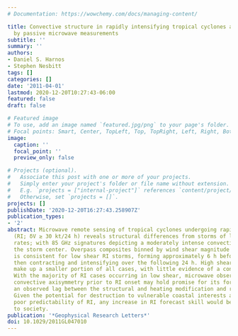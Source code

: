 ```yaml
---
# Documentation: https://wowchemy.com/docs/managing-content/

title: Convective structure in rapidly intensifying tropical cyclones as depicted
  by passive microwave measurements
subtitle: ''
summary: ''
authors:
- Daniel S. Harnos
- Stephen Nesbitt
tags: []
categories: []
date: '2011-04-01'
lastmod: 2020-12-20T10:27:43-06:00
featured: false
draft: false

# Featured image
# To use, add an image named `featured.jpg/png` to your page's folder.
# Focal points: Smart, Center, TopLeft, Top, TopRight, Left, Right, BottomLeft, Bottom, BottomRight.
image:
  caption: ''
  focal_point: ''
  preview_only: false

# Projects (optional).
#   Associate this post with one or more of your projects.
#   Simply enter your project's folder or file name without extension.
#   E.g. `projects = ["internal-project"]` references `content/project/deep-learning/index.md`.
#   Otherwise, set `projects = []`.
projects: []
publishDate: '2020-12-20T16:27:43.258907Z'
publication_types:
- '2'
abstract: Microwave remote sensing of tropical cyclones undergoing rapid intensification
  (RI; δV ≥ 30 kt/24 h) reveals structural differences from storms of lesser intensification
  rates; with 85 GHz signatures depicting a moderately intense convective ring surrounding
  the storm center. Overpass composites binned by wind shear magnitude show the ring
  is consistent for low shear RI storms, forming approximately 6 h before RI begins,
  then contracting and intensifying over the following 24 h. High shear RI events
  make up a smaller portion of all cases, with little evidence of a convective ring.
  With the majority of RI cases occurring in low shear, microwave observations of
  convective axisymmetry prior to RI onset may hold promise for its forecast, with
  an observed lag between the structural and heating modification and resultant intensification.
  Given the potential for destruction to vulnerable coastal interests and the current
  poor predictability of RI, any increase in RI forecast skill would be of great benefit
  to society.
publication: '*Geophysical Research Letters*'
doi: 10.1029/2011GL047010
---
```

